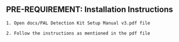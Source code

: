 ## PRE-REQUIREMENT: Installation Instructions
	1. Open docs/PAL Detection Kit Setup Manual v3.pdf file
	
	2. Follow the instructions as mentioned in the pdf file
